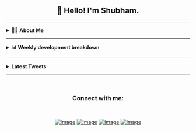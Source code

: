 <h2 align="center">👋 Hello! I'm Shubham.</h2>

<hr>

<details>
  <summary><b>👨‍💻 About Me </b></summary>

- 🌱 I’m currently learning **Js and React**
- 💬 Ask me about **Js, React and Python**
- 📫 How to reach me: [@imshubbh](https://twitter.com/imshubbh) on Twitter
- ⚡ Fun fact: Big Fan of the :zap: emoji
</details>

---

<details>
  <summary><b>📊  Weekly development breakdown </b></summary>
  <br/>

<!--START_SECTION:waka-->

```text
No Activity tracked this Week
```

<!--END_SECTION:waka-->

</details>

 </div>

---

<!-- Latest Tweets | START  -->

<details>

<summary><b>Latest Tweets</b></summary>
<br>

<p align="center"><a href="https://twitter.com/imshubbh"><img src="https://github-readme-twitter.gazf.vercel.app/api?id=imshubbh&show_reply=off&amp;layout=wide" alt="github-readme-twitter"></a></p>
</div>

<!-- Latest Tweets | END   -->

</details>

---

<!-- Social Profile | START  -->
<br>
<h3 align="center">Connect with me:</h3>
<br>
<div align="center">

[![image](https://img.shields.io/badge/Twitter-1DA1F2?style=for-the-badge&logo=twitter&logoColor=white)](https://twitter.com/imshubbh)
[![image](https://img.shields.io/badge/YouTube-FF0000?style=for-the-badge&logo=youtube&logoColor=white)](https://youtube.com/c/imshubbh)
[![image](https://img.shields.io/badge/Instagram-E4405F?style=for-the-badge&logo=instagram&logoColor=white)](https://www.instagram.com/imshubbh/)
[![image](https://img.shields.io/badge/LinkedIn-0077B5?style=for-the-badge&logo=linkedin&logoColor=white)](https://www.linkedin.com/in/imshubbh/)

<!-- Social Profile | END -->
